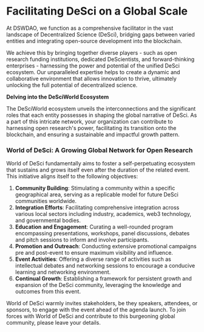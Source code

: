 # Facilitating DeSci on a Global Scale 

At DSWDAO, we function as a comprehensive facilitator in the vast landscape of Decentralized Science (DeSci), bridging gaps between varied entities and integrating open-source development into the blockchain. 

We achieve this by bringing together diverse players - such as open research funding institutions, dedicated DeScientists, and forward-thinking enterprises - harnessing the power and potential of the unified DeSci ecosystem. Our unparalleled expertise helps to create a dynamic and collaborative environment that allows innovation to thrive, ultimately unlocking the full potential of decentralized science.

**Delving into the DeSciWorld Ecosystem**

The DeSciWorld ecosystem unveils the interconnections and the significant roles that each entity possesses in shaping the global narrative of DeSci. As a part of this intricate network, your organization can contribute to harnessing open research's power, facilitating its transition onto the blockchain, and ensuring a sustainable and impactful growth pattern.

### World of DeSci: A Growing Global Network for Open Research

World of DeSci fundamentally aims to foster a self-perpetuating ecosystem that sustains and grows itself even after the duration of the related event. This initiative aligns itself to the following objectives:

1. **Community Building**: Stimulating a community within a specific geographical area, serving as a replicable model for future DeSci communities worldwide.
2. **Integration Efforts**: Facilitating comprehensive integration across various local sectors including industry, academics, web3 technology, and governmental bodies.
3. **Education and Engagement**: Curating a well-rounded program encompassing presentations, workshops, panel discussions, debates and pitch sessions to inform and involve participants.
4. **Promotion and Outreach**: Conducting extensive promotional campaigns pre and post-event to ensure maximum visibility and influence.
5. **Event Activities**: Offering a diverse range of activities such as intellectual debates and networking sessions to encourage a conducive learning and networking environment.
6. **Continual Growth**: Establishing a framework for persistent growth and expansion of the DeSci community, leveraging the knowledge and outcomes from this event.

World of DeSci warmly invites stakeholders, be they speakers, attendees, or sponsors, to engage with the event ahead of the agenda launch. To join forces with World of DeSci and contribute to this burgeoning global community, please leave your details.